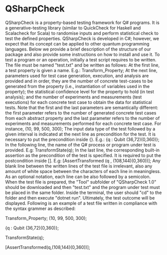 # QSharpCheck
QSharpCheck is a property-based testing framework for Q# programs.
It is a generative-testing library (similar to QuickCheck for Haskell and Scalacheck for Scala) to randomise inputs and perform statistical check to test the defined properties.
QSharpCheck  is developed in C#;  however, we expect that its concept can be applied to other quantum programming languages.
Below we provide a brief description of the structure of our package and also provide some instructions on how to install and use it.
To test a program or an operation, initially a test script requires to be written. The file must be named "test.txt" and be written as follows:
At the first line, a test property is given a name. E.g.: Transform_Property;
At the next line, parameters used for test case generation, execution, and analysis are provided and in order, they are the number of concrete test-cases to be generated from the property (i.e., instantiation of variables used in the property); the statistical confidence level for the property to hold (in test analysis); and the number of experiments and measurements (test executions) for each concrete test case to obtain the data for statistical tests. Note that the first and the last parameters are semantically different: the first parameter refers to the number of generated concrete test cases from each abstract property and the last parameter refers to the number of experiments and measurements performed for each concrete test case. For instance, (10, 99, 500, 300);
The input data type of the test followed by a given interval is indicated at the next line as precondition for the test. It is necessary to put the precondition inside {}. E.g.: {q : Qubit (36,72)(0,360)};
In the following line, the name of the Q# process or program under test is provided. E.g: TransformState(q);
In the last line, the corresponding built-in assertion as the precondition of the test is specified. It is required to put the postcondition inside \[\]. E.g: \[AssertTransformed (q , (108,144)(0,360))\];
Any blank line between the written lines of the test file is irrelevant, also any amount of white space between the characters of each line in meaningless. As an optional notation, each line can be also followed by a semicolon.
When the test file is prepared, the "Tool" subfolder of "QSharpCheck 1.0" should be downloaded and then "test.txt" and the program under test must be placed in the same folder.
Inside the terminal, the user should "cd" to the folder and then execute "dotnet run". Ultimately, the test outcome will be displayed. Following is an example of a test file written in compliance with the syntax grammer as described:

Transform_Property;
(10, 99, 500, 300);

{q : Qubit (36,72)(0,360)};

TransformState(q);

\[AssertTransformed(q,(108,144)(0,360))\];
